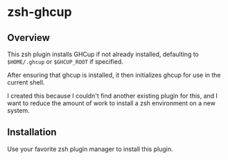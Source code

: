 # zsh-ghcup

## Overview

This zsh plugin installs GHCup if not already installed,
defaulting to `$HOME/.ghcup` or `$GHCUP_ROOT` if
specified.

After ensuring that ghcup is installed, it then initializes
ghcup for use in the current shell.

I created this because I couldn't find another existing plugin
for this, and I want to reduce the amount of work to install
a zsh environment on a new system.

## Installation
Use your favorite zsh plugin manager to install this plugin.

